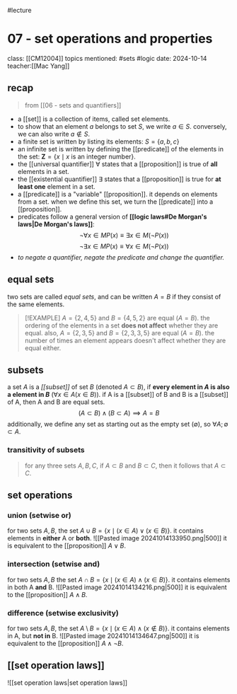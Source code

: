 #lecture 
# 07 - set operations and properties
class: [[CM12004]]
topics mentioned: #sets #logic 
date: 2024-10-14
teacher:[[Mac Yang]]

## recap
> from [[06 - sets and quantifiers]]
+ a [[set]] is a collection of items, called set elements.
+ to show that an element $a$ belongs to set $S$, we write $a\in S$. conversely, we can also write $a\notin S$.
+ a finite set is written by listing its elements: $S=\{a,b,c\}$
+ an infinite set is written by defining the [[predicate]] of the elements in the set: $\textbf{Z}=\{x\mid x\text{ is an integer number}\}$.
+ the [[universal quantifier]] $\forall$ states that a [[proposition]] is true of **all** elements in a set.
+ the [[existential quantifier]] $\exists$ states that a [[proposition]] is true for **at least one** element in a set.
+ a [[predicate]] is a "variable" [[proposition]]. it depends on elements from a set. when we define this set, we turn the [[predicate]] into a [[proposition]].
+ predicates follow a general version of **[[logic laws#De Morgan's laws|De Morgan's laws]]**:$$\lnot\forall x\in M P(x) \equiv \exists x\in M (\lnot P(x))$$$$\lnot\exists x \in M P(x)\equiv \forall x \in M (\lnot P(x))$$
+ *to negate a quantifier, negate the predicate and change the quantifier.*
## equal sets
two sets are called *equal sets*, and can be written $A=B$ if they consist of the same elements.
> [!EXAMPLE]
> $A=\{2,4,5\}$ and $B=\{4,5,2\}$ are equal ($A=B$).
> the ordering of the elements in a set **does not affect** whether they are equal.
> also, $A=\{2,3,5\}$ and $B=\{2,3,3,5\}$ are equal ($A=B$).
> the number of times an element appears doesn't affect whether they are equal either.
## subsets
a set $A$ is a *[[subset]]* of set $B$ (denoted $A\subset B$), if **every element in $A$ is also a element in $B$** ($\forall x \in A (x \in B)$).
if A is a [[subset]] of B and B is a [[subset]] of A, then A and B are equal sets.
$$(A\subset B)\land (B\subset A)\implies A=B$$
additionally, we define any set as starting out as the empty set ($\emptyset$), so $\forall A;\emptyset\subset A$.
### transitivity of subsets
> for any three sets $A,B,C$, if $A\subset B$ and $B\subset C$, then it follows that $A\subset C$.
## set operations 
### union (setwise or)
for two sets $A,B$, the set $A\cup B=\{x\mid(x\in A)\lor(x\in B)\}$.
it contains elements in **either** A or **both**.
![[Pasted image 20241014133950.png|500]]
it is equivalent to the [[proposition]] $A\lor B$.
### intersection (setwise and)
for two sets $A,B$ the set $A\cap B=\{x\mid(x\in A)\land(x\in B)\}$.
it contains elements in both A **and** B.
![[Pasted image 20241014134216.png|500]]
it is equivalent to the [[proposition]] $A\land B$.
### difference (setwise exclusivity)
for two sets $A,B$, the set $A\setminus B=\{x\mid(x\in A)\land(x\notin B)\}$.
it contains elements in A, but **not in** B.
![[Pasted image 20241014134647.png|500]]
it is equivalent to the [[proposition]] $A\land\lnot B$.
## [[set operation laws]] 
![[set operation laws|set operation laws]]